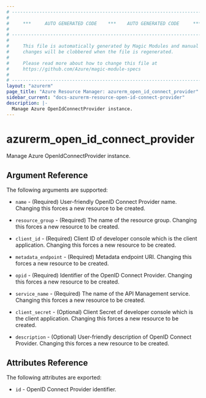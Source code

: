 ```yaml
---
# ----------------------------------------------------------------------------
#
#     ***     AUTO GENERATED CODE    ***    AUTO GENERATED CODE     ***
#
# ----------------------------------------------------------------------------
#
#     This file is automatically generated by Magic Modules and manual
#     changes will be clobbered when the file is regenerated.
#
#     Please read more about how to change this file at
#     https://github.com/Azure/magic-module-specs
#
# ----------------------------------------------------------------------------
layout: "azurerm"
page_title: "Azure Resource Manager: azurerm_open_id_connect_provider"
sidebar_current: "docs-azurerm-resource-open-id-connect-provider"
description: |-
  Manage Azure OpenIdConnectProvider instance.
---
```


# azurerm_open_id_connect_provider

Manage Azure OpenIdConnectProvider instance.


## Argument Reference

The following arguments are supported:

* `name` - (Required) User-friendly OpenID Connect Provider name. Changing this forces a new resource to be created.

* `resource_group` - (Required) The name of the resource group. Changing this forces a new resource to be created.

* `client_id` - (Required) Client ID of developer console which is the client application. Changing this forces a new resource to be created.

* `metadata_endpoint` - (Required) Metadata endpoint URI. Changing this forces a new resource to be created.

* `opid` - (Required) Identifier of the OpenID Connect Provider. Changing this forces a new resource to be created.

* `service_name` - (Required) The name of the API Management service. Changing this forces a new resource to be created.

* `client_secret` - (Optional) Client Secret of developer console which is the client application. Changing this forces a new resource to be created.

* `description` - (Optional) User-friendly description of OpenID Connect Provider. Changing this forces a new resource to be created.

## Attributes Reference

The following attributes are exported:

* `id` - OpenID Connect Provider identifier.

